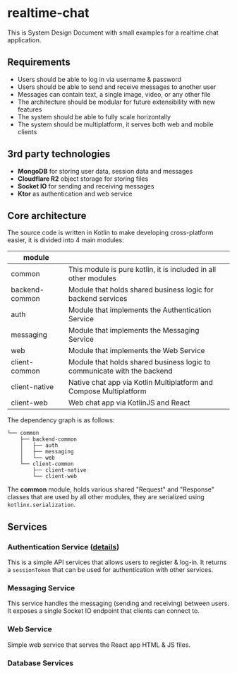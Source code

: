 # realtime-chat
This is System Design Document with small examples for a realtime chat application.

## Requirements
- Users should be able to log in via username & password
- Users should be able to send and receive messages to another user
- Messages can contain text, a single image, video, or any other file
- The architecture should be modular for future extensibility with new features
- The system should be able to fully scale horizontally
- The system should be multiplatform, it serves both web and mobile clients

## 3rd party technologies
- **MongoDB** for storing user data, session data and messages
- **Cloudflare R2** object storage for storing files
- **Socket IO** for sending and receiving messages
- **Ktor** as authentication and web service

## Core architecture
The source code is written in Kotlin to make developing cross-platform easier, it is divided into 4 main modules:

| module         |                                                                         |
|----------------|-------------------------------------------------------------------------|
| common         | This module is pure kotlin, it is included in all other modules         |
| backend-common | Module that holds shared business logic for backend services            |
| auth           | Module that implements the Authentication Service                       |
| messaging      | Module that implements the Messaging Service                            |
| web            | Module that implements the Web Service                                  |
| client-common  | Module that holds shared business logic to communicate with the backend |
| client-native  | Native chat app via Kotlin Multiplatform and Compose Multiplatform      |
| client-web     | Web chat app via KotlinJS and React                                     |

The dependency graph is as follows:
```
└── common
    ├── backend-common
    │   ├── auth
    │   ├── messaging
    │   └── web
    └── client-common
        ├── client-native
        └── client-web   
```

The **common** module, holds various shared "Request" and "Response" classes that are used by all other modules, they are serialized using `kotlinx.serialization`.

## Services

### Authentication Service ([details](AUTHENTICATION_SERVICE.md))
This is a simple API services that allows users to register & log-in. 
It returns a `sessionToken` that can be used for authentication with other services.

### Messaging Service
This service handles the messaging (sending and receiving) between users. 
It exposes a single Socket IO endpoint that clients can connect to. 

### Web Service
Simple web service that serves the React app HTML & JS files.

### Database Services